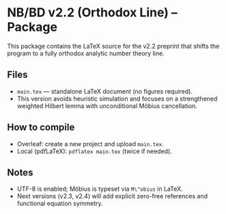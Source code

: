 # NB/BD v2.2 (Orthodox Line) – Package

This package contains the LaTeX source for the v2.2 preprint that shifts the program to a fully orthodox analytic number theory line.

## Files
- `main.tex` — standalone LaTeX document (no figures required).
- This version avoids heuristic simulation and focuses on a strengthened weighted Hilbert lemma with unconditional Möbius cancellation.

## How to compile
- Overleaf: create a new project and upload `main.tex`.
- Local (pdfLaTeX): `pdflatex main.tex` (twice if needed).

## Notes
- UTF-8 is enabled; Möbius is typeset via `M\"obius` in LaTeX.
- Next versions (v2.3, v2.4) will add explicit zero-free references and functional equation symmetry.
